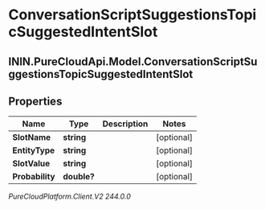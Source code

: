 # ConversationScriptSuggestionsTopicSuggestedIntentSlot

## ININ.PureCloudApi.Model.ConversationScriptSuggestionsTopicSuggestedIntentSlot

## Properties

|Name | Type | Description | Notes|
|------------ | ------------- | ------------- | -------------|
| **SlotName** | **string** |  | [optional] |
| **EntityType** | **string** |  | [optional] |
| **SlotValue** | **string** |  | [optional] |
| **Probability** | **double?** |  | [optional] |



_PureCloudPlatform.Client.V2 244.0.0_
